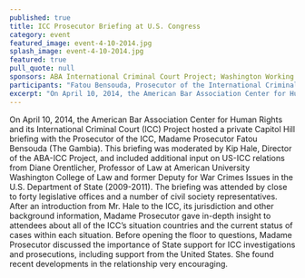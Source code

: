 ```yaml
---
published: true
title: ICC Prosecutor Briefing at U.S. Congress
category: event
featured_image: event-4-10-2014.jpg
splash_image: event-4-10-2014.jpg
featured: true
pull_quote: null
sponsors: ABA International Criminal Court Project; Washington Working Group on the ICC
participants: "Fatou Bensouda, Prosecutor of the International Criminal Court; Prof. Diane Orentlicher, Professor of Law at American University Washington College of Law and former Deputy for War Crimes Issues in the U.S. Department of State; Moderator Kip Hale, Senior Counsel at the ABA Center for Human Rights and Director of the ABA International Criminal Court Project"
excerpt: "On April 10, 2014, the American Bar Association Center for Human Rights and its International Criminal Court (ICC) Project hosted a private Capitol Hill briefing with the Prosecutor of the ICC, Madame Prosecutor Fatou Bensouda (The Gambia)."
---
```

On April 10, 2014, the American Bar Association Center for Human Rights and its International Criminal Court (ICC) Project hosted a private Capitol Hill briefing with the Prosecutor of the ICC, Madame Prosecutor Fatou Bensouda (The Gambia). This briefing was moderated by Kip Hale, Director of the ABA-ICC Project, and included additional input on US-ICC relations from Diane Orentlicher, Professor of Law at American University Washington College of Law and former Deputy for War Crimes Issues in the U.S. Department of State (2009-2011). The briefing was attended by close to forty legislative offices and a number of civil society representatives. After an introduction from Mr. Hale to the ICC, its jurisdiction and other background information, Madame Prosecutor gave in-depth insight to attendees about all of the ICC’s situation countries and the current status of cases within each situation. Before opening the floor to questions, Madame Prosecutor discussed the importance of State support for ICC investigations and prosecutions, including support from the United States. She found recent developments in the relationship very encouraging.
